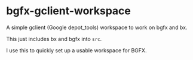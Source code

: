 bgfx-gclient-workspace
======================

A simple gclient (Google depot_tools) workspace to work on bgfx and bx.

This just includes bx and bgfx into `src`.

I use this to quickly set up a usable workspace for BGFX.


